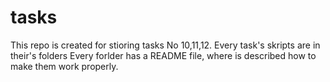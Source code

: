 tasks
=====
This repo is created for stioring tasks No 10,11,12.
Every task's skripts are in their's folders
Every forlder has a README file, where is described how to make them work properly.
